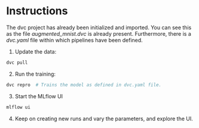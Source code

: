 # Instructions
The dvc project has already been initialized and imported. You can see this as the file _augmented_mnist.dvc_ is already present. Furthermore, there is a _dvc.yaml_ file within which pipelines have been defined.

1. Update the data:
```bash
dvc pull
```

2. Run the training:
```bash
dvc repro  # Trains the model as defined in dvc.yaml file.
```

3. Start the MLflow UI
```bash
mlflow ui
```

4. Keep on creating new runs and vary the parameters, and explore the UI.
